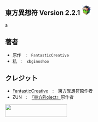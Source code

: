## 東方異想符 Version 2.2.1 <a href="https://cbginoshoo.github.io/Touhou_RPG/"><img src="icon/icon.png" width=32></a>  
a

## 著者  
- 原作　:　```FantasticCreative```  
- 私　:　```cbginoshoo```  
## クレジット  
- [FantasticCreative](https://fantasticcreative.amebaownd.com/)　:　[東方異想符](https://touhouisouhu.amebaownd.com/)原作者
- ZUN　:　[『東方Ploject』](https://ja.wikipedia.org/wiki/東方Project)原作者
  
<a href="http://www16.big.or.jp/~zun/">
  <img src="http://www16.big.or.jp/~zun/image/banner.gif" width=200 height=40>
</a>
